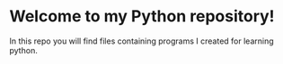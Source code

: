 # Welcome to my Python repository! 
In this repo you will find files containing programs I created for learning python.

